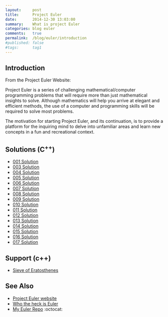```yaml
---
layout:     post
title:      Project Euler
date:       2014-12-30 13:03:00
summary:    What is project Euler
categories: blog euler
comments:   true
permalink:  /blog/euler/introduction
#published: false
#tags:      tag1
---
```


## Introduction

From the Project Euler Website:

Project Euler is a series of challenging mathematical/computer programming problems that will require more than just mathematical insights to solve. Although mathematics will help you arrive at elegant and efficient methods, the use of a computer and programming skills will be required to solve most problems.

The motivation for starting Project Euler, and its continuation, is to provide a platform for the inquiring mind to delve into unfamiliar areas and learn new concepts in a fun and recreational context.

## Solutions (C<sup>++</sup>)
* [001 Solution]({{site.baseurl}}/blog/euler/cpp/problem_001)
* [003 Solution]({{site.baseurl}}/blog/euler/cpp/problem_003)
* [004 Solution]({{site.baseurl}}/blog/euler/cpp/problem_004)
* [005 Solution]({{site.baseurl}}/blog/euler/cpp/problem_005)
* [006 Solution]({{site.baseurl}}/blog/euler/cpp/problem_006)
* [007 Solution]({{site.baseurl}}/blog/euler/cpp/problem_007)
* [008 Solution]({{site.baseurl}}/blog/euler/cpp/problem_008)
* [009 Solution]({{site.baseurl}}/blog/euler/cpp/problem_009)
* [010 Solution]({{site.baseurl}}/blog/euler/cpp/problem_010)
* [011 Solution]({{site.baseurl}}/blog/euler/cpp/problem_011)
* [012 Solution]({{site.baseurl}}/blog/euler/cpp/problem_012)
* [013 Solution]({{site.baseurl}}/blog/euler/cpp/problem_013)
* [014 Solution]({{site.baseurl}}/blog/euler/cpp/problem_014)
* [015 Solution]({{site.baseurl}}/blog/euler/cpp/problem_015)
* [016 Solution]({{site.baseurl}}/blog/euler/cpp/problem_016)
* [017 Solution]({{site.baseurl}}/blog/euler/cpp/problem_017)

## Support (c++)
* [Sieve of Eratosthenes]({{site.baseurl}}/blog/euler/cpp/sieve_eratosthenes)

## See Also
* [Project Euler website](https://projecteuler.net/)
* [Who the heck is Euler](http://en.wikipedia.org/wiki/Leonhard_Euler)
* [My Euler Repo](https://github.com/tvarley/euler) :octocat:
